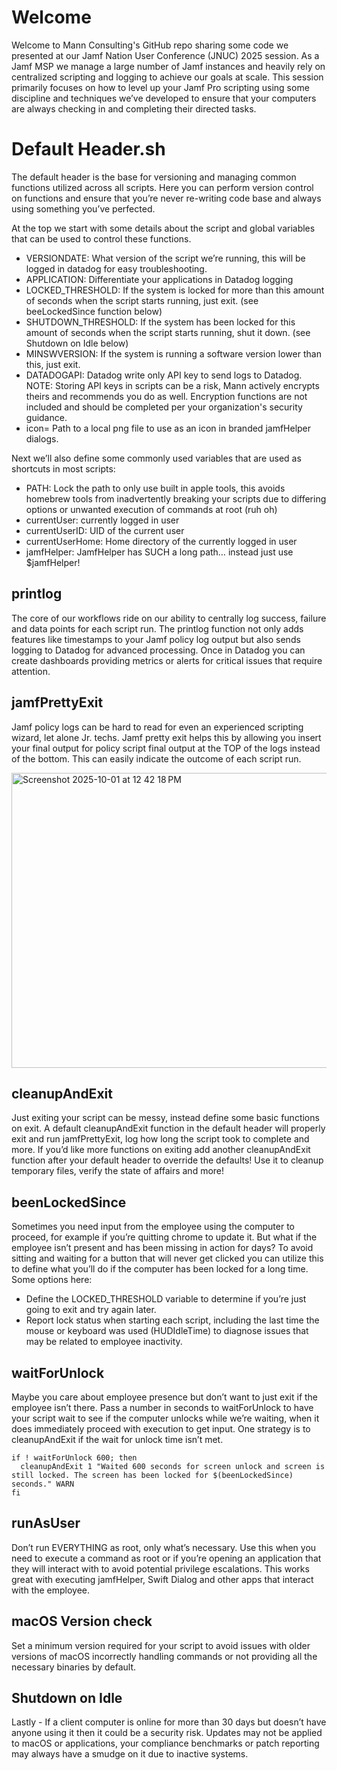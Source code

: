 # Welcome
Welcome to Mann Consulting's GitHub repo sharing some code we presented at our Jamf Nation User Conference (JNUC) 2025 session. As a Jamf MSP we manage a large number of Jamf instances and heavily rely on centralized scripting and logging to achieve our goals at scale. This session primarily focuses on how to level up your Jamf Pro scripting using some discipline and techniques we’ve developed to ensure that your computers are always checking in and completing their directed tasks. 

# Default Header.sh
The default header is the base for versioning and managing common functions utilized across all scripts. Here you can perform version control on functions and ensure that you’re never re-writing code base and always using something you’ve perfected. 

At the top we start with some details about the script and global variables that can be used to control these functions.  
* VERSIONDATE: What version of the script we’re running, this will be logged in datadog for easy troubleshooting.
* APPLICATION: Differentiate your applications in Datadog logging
* LOCKED_THRESHOLD: If the system is locked for more than this amount of seconds when the script starts running, just exit. (see beeLockedSince function below)
* SHUTDOWN_THRESHOLD: If the system has been locked for this amount of seconds when the script starts running, shut it down. (see Shutdown on Idle below)
* MINSWVERSION: If the system is running a software version lower than this, just exit. 
* DATADOGAPI: Datadog write only API key to send logs to Datadog.  NOTE: Storing API keys in scripts can be a risk, Mann actively encrypts theirs and recommends you do as well. Encryption functions are not included and should be completed per your organization's security guidance. 
* icon= Path to a local png file to use as an icon in branded jamfHelper dialogs.

Next we’ll also define some commonly used variables that are used as shortcuts in most scripts:
* PATH: Lock the path to only use built in apple tools, this avoids homebrew tools from inadvertently breaking your scripts due to differing options or unwanted execution of commands at root (ruh oh)
* currentUser: currently logged in user
* currentUserID: UID of the current user
* currentUserHome: Home directory of the currently logged in user
* jamfHelper: JamfHelper has SUCH a long path… instead just use $jamfHelper!

## printlog
The core of our workflows ride on our ability to centrally log success, failure and data points for each script run.  The printlog function not only adds features like timestamps to your Jamf policy log output but also sends logging to Datadog for advanced processing. Once in Datadog you can create dashboards providing metrics or alerts for critical issues that require attention.

## jamfPrettyExit
Jamf policy logs can be hard to read for even an experienced scripting wizard, let alone Jr. techs.  Jamf pretty exit helps this by allowing you insert your final output for policy script final output at the TOP of the logs instead of the bottom. This can easily indicate the outcome of each script run.

<img width="1026" height="472" alt="Screenshot 2025-10-01 at 12 42 18 PM" src="https://github.com/user-attachments/assets/7705a13b-552b-4ab5-8026-afc76412ab7f" />

## cleanupAndExit
Just exiting your script can be messy, instead define some basic functions on exit. A default cleanupAndExit function in the default header will properly exit and run jamfPrettyExit, log how long the script took to complete and more. If you’d like more functions on exiting add another cleanupAndExit function after your default header to override the defaults!  Use it to cleanup temporary files, verify the state of affairs and more!

## beenLockedSince
Sometimes you need input from the employee using the computer to proceed, for example if you’re quitting chrome to update it.  But what if the employee isn’t present and has been missing in action for days? To avoid sitting and waiting for a button that will never get clicked you can utilize this to define what you’ll do if the computer has been locked for a long time.  Some options here:


* Define the LOCKED_THRESHOLD variable to determine if you’re just going to exit and try again later.
* Report lock status when starting each script, including the last time the mouse or keyboard was used (HUDIdleTime) to diagnose issues that may be related to employee inactivity.

## waitForUnlock
Maybe you care about employee presence but don’t want to just exit if the employee isn’t there.  Pass a number in seconds to waitForUnlock to have your script wait to see if the computer unlocks while we’re waiting, when it does immediately proceed with execution to get input. One strategy is to cleanupAndExit if the wait for unlock time isn’t met.

```
if ! waitForUnlock 600; then
  cleanupAndExit 1 "Waited 600 seconds for screen unlock and screen is still locked. The screen has been locked for $(beenLockedSince) seconds." WARN
fi
```
## runAsUser
Don’t run EVERYTHING as root, only what’s necessary.  Use this when you need to execute a command as root or if you’re opening an application that they will interact with to avoid potential privilege escalations. This works great with executing jamfHelper, Swift Dialog and other apps that interact with the employee.

## macOS Version check
Set a minimum version required for your script to avoid issues with older versions of macOS incorrectly handling commands or not providing all  the necessary binaries by default.

## Shutdown on Idle
Lastly - If a client computer is online for more than 30 days but doesn’t have anyone using it then it could be a security risk. Updates may not be applied to macOS or applications, your compliance benchmarks or patch reporting may always have a smudge on it due to inactive systems. 
